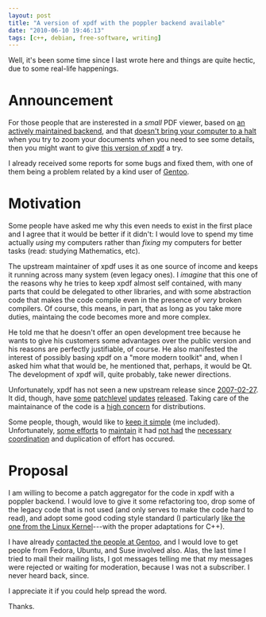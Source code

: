 ```yaml
---
layout: post
title: "A version of xpdf with the poppler backend available"
date: "2010-06-10 19:46:13"
tags: [c++, debian, free-software, writing]
---
```


Well, it's been some time since I last wrote here and things are quite
hectic, due to some real-life happenings.

# Announcement

For those people that are insterested in a *small* PDF viewer, based on
[an actively maintained backend][0], and that
[doesn't bring your computer to a halt][1] when you try to zoom your
documents when you need to see some details, then you might want to give
[this version of xpdf][2] a try.

[0]: http://poppler.freedesktop.org/
[1]: http://localhost/blog/2010/05/27/please-let-me-zoom-my-documents/
[2]: http://github.com/rbrito/xpdf-poppler

I already received some reports for some bugs and fixed them, with one of
them being a problem related by a kind user of [Gentoo][3].

[3]: http://www.gentoo.org/

# Motivation

Some people have asked me why this even needs to exist in the first place
and I agree that it would be better if it didn't: I would love to spend my
time actually *using* my computers rather than *fixing* my computers for
better tasks (read: studying Mathematics, etc).

The upstream maintainer of xpdf uses it as one source of income and keeps it
running across many system (even legacy ones).  I *imagine* that this one of
the reasons why he tries to keep xpdf almost self contained, with many parts
that could be delegated to other libraries, and with some abstraction code
that makes the code compile even in the presence of *very* broken compilers.
Of course, this means, in part, that as long as you take more duties,
maintaing the code becomes more and more complex.

He told me that he doesn't offer an open development tree because he wants
to give his customers some advantages over the public version and his
reasons are perfectly justifiable, of course.  He also manifested the
interest of possibly basing xpdf on a "more modern toolkit" and, when I
asked him what that would be, he mentioned that, perhaps, it would be
Qt. The development of xpdf will, quite probably, take newer directions.

Unfortunately, xpdf has not seen a new upstream release since
[2007-02-27][4].  It did, though, have [some][5] [patchlevel][6]
[updates][7] [released][8]. Taking care of the maintainance of the code is a
[high concern][9] for distributions.

[4]: http://www.foolabs.com/xpdf/CHANGES
[5]: ftp://ftp.foolabs.com/pub/xpdf/xpdf-3.02pl1.patch
[6]: ftp://ftp.foolabs.com/pub/xpdf/xpdf-3.02pl2.patch
[7]: ftp://ftp.foolabs.com/pub/xpdf/xpdf-3.02pl3.patch
[8]: ftp://ftp.foolabs.com/pub/xpdf/xpdf-3.02pl4.patch
[9]: http://bugs.debian.org/527840

Some people, though, would like to [keep it simple][a] (me included).
Unfortunately, [some efforts][b] to [maintain][c] it had [not had][d] the
[necessary coordination][e] and duplication of effort has occured.

[a]: http://en.wikipedia.org/wiki/KISS_principle
[b]: http://bugs.debian.org/351279
[c]: http://lists.debian.org/debian-mentors/2010/06/msg00046.html
[d]: http://bugs.gentoo.org/show_bug.cgi?id=289803
[e]: http://lists.debian.org/debian-mentors/2010/06/msg00068.html

# Proposal

I am willing to become a patch aggregator for the code in xpdf with a
poppler backend. I would love to give it some refactoring too, drop some of
the legacy code that is not used (and only serves to make the code hard to
read), and adopt some good coding style standard (I particularly
[like the one from the Linux Kernel][f]---with the proper adaptations for
C++).

[f]: http://www.kernel.org/doc/Documentation/CodingStyle

I have already [contacted the people at Gentoo][f], and I would love to get
people from Fedora, Ubuntu, and Suse involved also. Alas, the last time I
tried to mail their mailing lists, I got messages telling me that my
messages were rejected or waiting for moderation, because I was not a
subscriber. I never heard back, since.

[g]: https://bugs.gentoo.org/show_bug.cgi?id=323469

I appreciate it if you could help spread the word.

Thanks.
